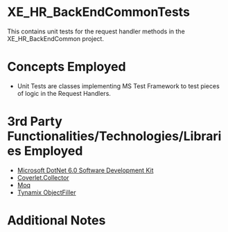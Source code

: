 # XE_HR_BackEndCommonTests
This contains unit tests for the request handler methods in the XE_HR_BackEndCommon project.
# Concepts Employed
* Unit Tests are classes implementing MS Test Framework to test pieces of logic in the Request Handlers.
# 3rd Party Functionalities/Technologies/Libraries Employed
* [Microsoft DotNet 6.0 Software Development Kit](https://learn.microsoft.com/en-us/dotnet/csharp/)
* [Coverlet.Collector](https://github.com/coverlet-coverage/coverlet)
* [Moq](https://github.com/Moq)
* [Tynamix ObjectFiller](https://objectfiller.net/)
# Additional Notes
